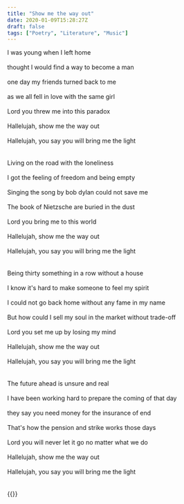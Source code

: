 ```yaml
---
title: "Show me the way out"
date: 2020-01-09T15:28:27Z
draft: false
tags: ["Poetry", "Literature", "Music"]
---
```


<p style="text-align:left">
I was young when I left home<br>
<br>
thought I would find a way to become a man<br>
<br>
one day my friends turned back to me<br>
<br>
as we all fell in love with the same girl<br>
<br>
Lord you threw me into this paradox<br>
<br>
Hallelujah, show me the way out<br>
<br>
Hallelujah, you say you will bring me the light<br>
<br>
<br>
Living on the road with the loneliness<br>
<br>
I got the feeling of freedom and being empty<br>
<br>
Singing the song by bob dylan could not save me<br>
<br>
The book of Nietzsche are buried in the dust<br>
<br>
Lord you bring me to this world<br>
<br>
Hallelujah, show me the way out<br>
<br>
Hallelujah, you say you will bring me the light<br>
<br>
<br>
Being thirty something in a row without a house<br>
<br>
I know it's hard to make someone to feel my spirit<br>
<br>
I could not go back home without any fame in my name<br>
<br>
But how could I sell my soul in the market without trade-off<br>
<br>
Lord you set me up by losing my mind<br>
<br>
Hallelujah, show me the way out<br>
<br>
Hallelujah, you say you will bring me the light<br>
<br>
<br>
The future ahead is unsure and real<br>
<br>
I have been working hard to prepare the coming of that day<br>
<br>
they say you need money for the insurance of end<br>
<br>
That's how the pension and strike works those days<br>
<br>
Lord you will never let it go no matter what we do<br>
<br>
Hallelujah, show me the way out<br>
<br>
Hallelujah, you say you will bring me the light<br>
<br>
<br>
{{<youtube WSTZQwfFM-0>}}
